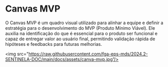 # Canvas MVP

O Canvas MVP é um quadro visual utilizado para alinhar a equipe e definir a estratégia para o desenvolvimento do MVP (Produto Mínimo Viável). Ele auxilia na identificação do que é essencial para o produto ser funcional e capaz de entregar valor ao usuário final, permitindo validação rápida de hipóteses e feedbacks para futuras melhorias.

<img src="https://raw.githubusercontent.com/fga-eps-mds/2024.2-SENTINELA-DOC/main/docs/assets/canva-mvp.jpg”/>
